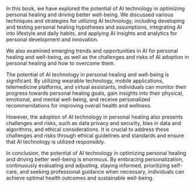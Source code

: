 
In this book, we have explored the potential of AI technology in optimizing personal healing and driving better well-being. We discussed various techniques and strategies for utilizing AI technology, including developing and testing personal healing hypotheses and assumptions, integrating AI into lifestyle and daily habits, and applying AI insights and analytics for personal development and innovation.

We also examined emerging trends and opportunities in AI for personal healing and well-being, as well as the challenges and risks of AI adoption in personal healing and how to overcome them.

The potential of AI technology in personal healing and well-being is significant. By utilizing wearable technology, mobile applications, telemedicine platforms, and virtual assistants, individuals can monitor their progress towards personal healing goals, gain insights into their physical, emotional, and mental well-being, and receive personalized recommendations for improving overall health and wellness.

However, the adoption of AI technology in personal healing also presents challenges and risks, such as data privacy and security, bias in data and algorithms, and ethical considerations. It is crucial to address these challenges and risks through ethical guidelines and standards and ensure that AI technology is utilized responsibly.

In conclusion, the potential of AI technology in optimizing personal healing and driving better well-being is enormous. By embracing personalization, continuously evaluating and adjusting, staying informed, prioritizing self-care, and seeking professional guidance when necessary, individuals can achieve optimal health outcomes and sustainable well-being.
